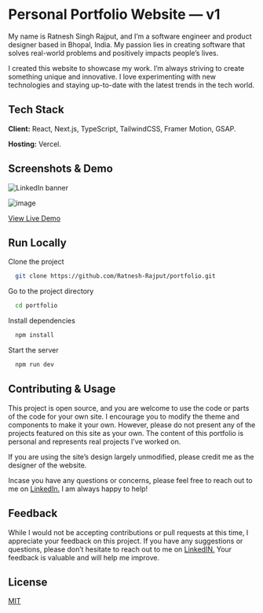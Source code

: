 # Personal Portfolio Website — v1

My name is Ratnesh Singh Rajput, and I’m a software engineer and product designer based in Bhopal, India. My passion lies in creating software that solves real-world problems and positively impacts people’s lives.

I created this website to showcase my work. I’m always striving to create something unique and innovative. I love experimenting with new technologies and staying up-to-date with the latest trends in the tech world.

## Tech Stack

**Client:** React, Next.js, TypeScript, TailwindCSS, Framer Motion, GSAP.

**Hosting:** Vercel.


## Screenshots & Demo
![LinkedIn banner](https://github.com/Ratnesh-Rajput/portfolio/assets/105653121/e1559985-700c-4ce6-8ed4-3a652c529e2d)

![image](https://github.com/Ratnesh-Rajput/portfolio/assets/105653121/bf646918-eac7-4bff-ac9e-bd540c0edff6)

[View Live Demo](https://ratnesh-portfolio-three.vercel.app/)

## Run Locally

Clone the project

```bash
  git clone https://github.com/Ratnesh-Rajput/portfolio.git
```

Go to the project directory

```bash
  cd portfolio
```

Install dependencies

```bash
  npm install
```

Start the server

```bash
  npm run dev
```

## Contributing & Usage

This project is open source, and you are welcome to use the code or parts of the code for your own site. I encourage you to modify the theme and components to make it your own. However, please do not present any of the projects featured on this site as your own. The content of this portfolio is personal and represents real projects I’ve worked on.

If you are using the site’s design largely unmodified, please credit me as the designer of the website.

Incase you have any questions or concerns, please feel free to reach out to me on [LinkedIn.](https://www.linkedin.com/in/ratnesh-singh-rajput/) I am always happy to help!


## Feedback

While I would not be accepting contributions or pull requests at this time, I appreciate your feedback on this project. If you have any suggestions or questions, please don’t hesitate to reach out to me on [LinkedIN.](https://www.linkedin.com/in/ratnesh-singh-rajput/) Your feedback is valuable and will help me improve.

## License

[MIT](https://choosealicense.com/licenses/mit/)
